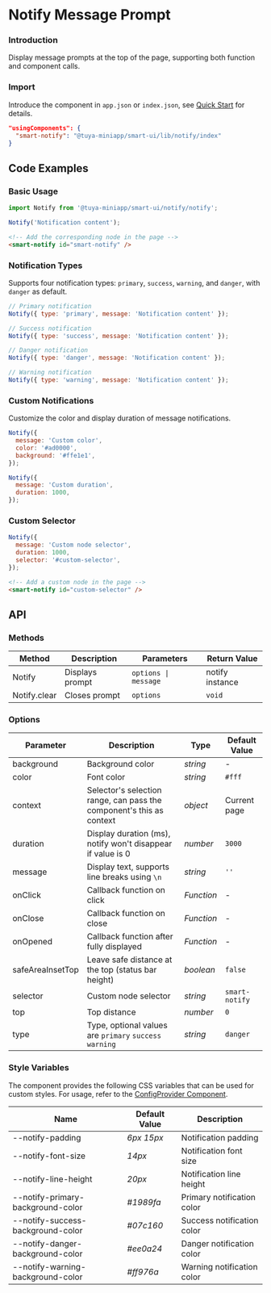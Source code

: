 # Notify Message Prompt

### Introduction

Display message prompts at the top of the page, supporting both function and component calls.

### Import

Introduce the component in `app.json` or `index.json`, see [Quick Start](/material/smartui?comId=help-getting-started&appType=miniapp) for details.

```json
"usingComponents": {
  "smart-notify": "@tuya-miniapp/smart-ui/lib/notify/index"
}
```

## Code Examples

### Basic Usage

```js
import Notify from '@tuya-miniapp/smart-ui/notify/notify';

Notify('Notification content');
```

```html
<!-- Add the corresponding node in the page -->
<smart-notify id="smart-notify" />
```

### Notification Types

Supports four notification types: `primary`, `success`, `warning`, and `danger`, with `danger` as default.

```js
// Primary notification
Notify({ type: 'primary', message: 'Notification content' });

// Success notification
Notify({ type: 'success', message: 'Notification content' });

// Danger notification
Notify({ type: 'danger', message: 'Notification content' });

// Warning notification
Notify({ type: 'warning', message: 'Notification content' });
```

### Custom Notifications

Customize the color and display duration of message notifications.

```js
Notify({
  message: 'Custom color',
  color: '#ad0000',
  background: '#ffe1e1',
});

Notify({
  message: 'Custom duration',
  duration: 1000,
});
```

### Custom Selector

```js
Notify({
  message: 'Custom node selector',
  duration: 1000,
  selector: '#custom-selector',
});
```

```html
<!-- Add a custom node in the page -->
<smart-notify id="custom-selector" />
```

## API

### Methods

| Method        | Description   | Parameters            | Return Value  |
|---------------|---------------|-----------------------|---------------|
| Notify        | Displays prompt | `options \| message` | notify instance |
| Notify.clear  | Closes prompt  | `options`            | `void`        |

### Options

| Parameter        | Description                                           | Type       | Default Value  |
|------------------|-------------------------------------------------------|------------|----------------|
| background       | Background color                                      | _string_   | -              |
| color            | Font color                                            | _string_   | `#fff`         |
| context          | Selector's selection range, can pass the component's this as context | _object_   | Current page   |
| duration         | Display duration (ms), notify won't disappear if value is 0 | _number_   | `3000`         |
| message          | Display text, supports line breaks using `\n`         | _string_   | `''`           |
| onClick          | Callback function on click                            | _Function_ | -              |
| onClose          | Callback function on close                            | _Function_ | -              |
| onOpened         | Callback function after fully displayed               | _Function_ | -              |
| safeAreaInsetTop | Leave safe distance at the top (status bar height)    | _boolean_  | `false`        |
| selector         | Custom node selector                                  | _string_   | `smart-notify` |
| top              | Top distance                                          | _number_   | `0`            |
| type             | Type, optional values are `primary` `success` `warning` | _string_  | `danger`       |

### Style Variables

The component provides the following CSS variables that can be used for custom styles. For usage, refer to the [ConfigProvider Component](/material/smartui?comId=config-provider&appType=miniapp).

| Name                                | Default Value                           | Description                |
| ----------------------------------- | ---------------------------------------- | -------------------------- |
| --notify-padding                    | _6px 15px_                               | Notification padding       |
| --notify-font-size                  | _14px_                                   | Notification font size     |
| --notify-line-height                | _20px_                                   | Notification line height   |
| --notify-primary-background-color   | _#1989fa_                                | Primary notification color |
| --notify-success-background-color   | _#07c160_                                | Success notification color |
| --notify-danger-background-color    | _#ee0a24_                                | Danger notification color  |
| --notify-warning-background-color   | _#ff976a_                                | Warning notification color |
